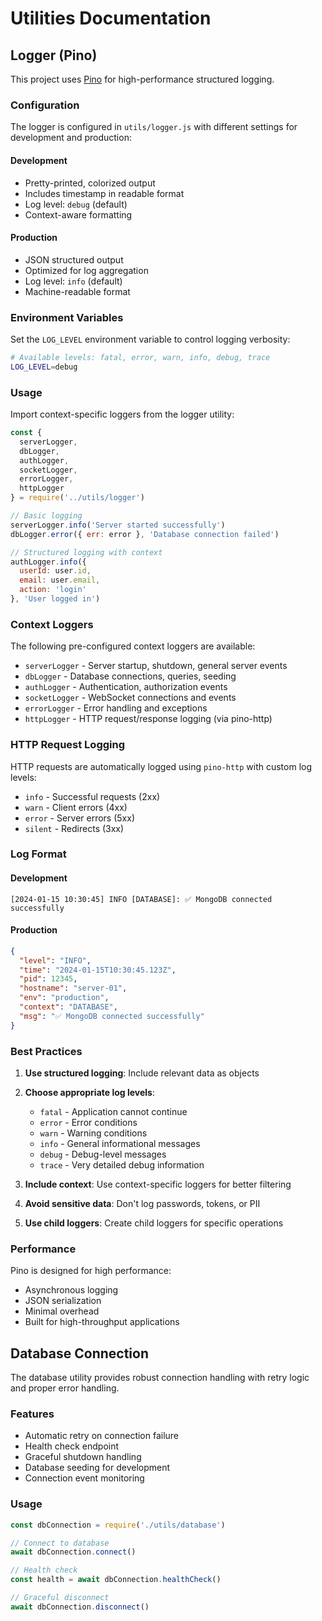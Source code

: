 # Utilities Documentation

## Logger (Pino)

This project uses [Pino](https://getpino.io/) for high-performance structured logging.

### Configuration

The logger is configured in `utils/logger.js` with different settings for development and production:

#### Development
- Pretty-printed, colorized output
- Includes timestamp in readable format
- Log level: `debug` (default)
- Context-aware formatting

#### Production
- JSON structured output
- Optimized for log aggregation
- Log level: `info` (default)
- Machine-readable format

### Environment Variables

Set the `LOG_LEVEL` environment variable to control logging verbosity:

```bash
# Available levels: fatal, error, warn, info, debug, trace
LOG_LEVEL=debug
```

### Usage

Import context-specific loggers from the logger utility:

```javascript
const { 
  serverLogger, 
  dbLogger, 
  authLogger, 
  socketLogger, 
  errorLogger,
  httpLogger 
} = require('../utils/logger')

// Basic logging
serverLogger.info('Server started successfully')
dbLogger.error({ err: error }, 'Database connection failed')

// Structured logging with context
authLogger.info({
  userId: user.id,
  email: user.email,
  action: 'login'
}, 'User logged in')
```

### Context Loggers

The following pre-configured context loggers are available:

- `serverLogger` - Server startup, shutdown, general server events
- `dbLogger` - Database connections, queries, seeding
- `authLogger` - Authentication, authorization events
- `socketLogger` - WebSocket connections and events
- `errorLogger` - Error handling and exceptions
- `httpLogger` - HTTP request/response logging (via pino-http)

### HTTP Request Logging

HTTP requests are automatically logged using `pino-http` with custom log levels:

- `info` - Successful requests (2xx)
- `warn` - Client errors (4xx)
- `error` - Server errors (5xx)
- `silent` - Redirects (3xx)

### Log Format

#### Development
```
[2024-01-15 10:30:45] INFO [DATABASE]: ✅ MongoDB connected successfully
```

#### Production
```json
{
  "level": "INFO",
  "time": "2024-01-15T10:30:45.123Z",
  "pid": 12345,
  "hostname": "server-01",
  "env": "production",
  "context": "DATABASE",
  "msg": "✅ MongoDB connected successfully"
}
```

### Best Practices

1. **Use structured logging**: Include relevant data as objects
2. **Choose appropriate log levels**: 
   - `fatal` - Application cannot continue
   - `error` - Error conditions
   - `warn` - Warning conditions
   - `info` - General informational messages
   - `debug` - Debug-level messages
   - `trace` - Very detailed debug information

3. **Include context**: Use context-specific loggers for better filtering
4. **Avoid sensitive data**: Don't log passwords, tokens, or PII
5. **Use child loggers**: Create child loggers for specific operations

### Performance

Pino is designed for high performance:
- Asynchronous logging
- JSON serialization
- Minimal overhead
- Built for high-throughput applications

## Database Connection

The database utility provides robust connection handling with retry logic and proper error handling.

### Features

- Automatic retry on connection failure
- Health check endpoint
- Graceful shutdown handling
- Database seeding for development
- Connection event monitoring

### Usage

```javascript
const dbConnection = require('./utils/database')

// Connect to database
await dbConnection.connect()

// Health check
const health = await dbConnection.healthCheck()

// Graceful disconnect
await dbConnection.disconnect()
``` 